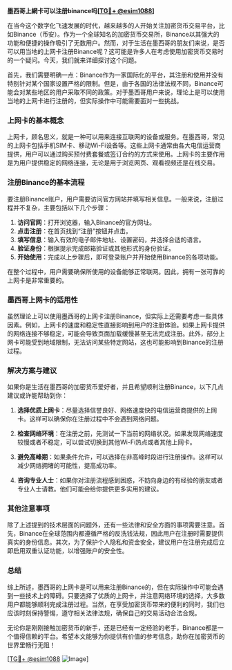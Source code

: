 **墨西哥上網卡可以注册binance吗[[TG💪+ @esim1088](https://t.me/s/esim1088)]**

在当今这个数字化飞速发展的时代，越来越多的人开始关注加密货币交易平台，比如Binance（币安）。作为一个全球知名的加密货币交易所，Binance以其强大的功能和便捷的操作吸引了无数用户。然而，对于生活在墨西哥的朋友们来说，是否可以用当地的上网卡注册Binance呢？这可能是许多人在考虑使用加密货币交易时的一个疑问。今天，我们就来详细探讨这个问题。

首先，我们需要明确一点：Binance作为一家国际化的平台，其注册和使用并没有特别针对某个国家设置严格的限制。但是，由于各国的法律法规不同，Binance可能会对某些地区的用户采取不同的政策。对于墨西哥用户来说，理论上是可以使用当地的上网卡进行注册的，但实际操作中可能需要面对一些挑战。

### 上网卡的基本概念

上网卡，顾名思义，就是一种可以用来连接互联网的设备或服务。在墨西哥，常见的上网卡包括手机SIM卡、移动Wi-Fi设备等。这些上网卡通常由各大电信运营商提供，用户可以通过购买预付费套餐或签订合约的方式来使用。上网卡的主要作用是为用户提供稳定的网络连接，无论是用于浏览网页、观看视频还是在线交易。

### 注册Binance的基本流程

要注册Binance账户，用户需要访问官方网站并填写相关信息。一般来说，注册过程并不复杂，主要包括以下几个步骤：

1. **访问官网**：打开浏览器，输入Binance的官方网址。
2. **点击注册**：在首页找到“注册”按钮并点击。
3. **填写信息**：输入有效的电子邮件地址、设置密码，并选择合适的语言。
4. **验证身份**：根据提示完成邮箱验证或其他形式的身份验证。
5. **开始使用**：完成以上步骤后，即可登录账户并开始使用Binance的各项功能。

在整个过程中，用户需要确保所使用的设备能够正常联网。因此，拥有一张可靠的上网卡是非常重要的。

### 墨西哥上网卡的适用性

虽然理论上可以使用墨西哥的上网卡注册Binance，但实际上还需要考虑一些具体因素。例如，上网卡的速度和稳定性直接影响到用户的注册体验。如果上网卡提供的网络连接不够稳定，可能会导致页面加载缓慢甚至无法完成注册。此外，部分上网卡可能受到地域限制，无法访问某些特定网站，这也可能影响到Binance的注册过程。

### 解决方案与建议

如果你是生活在墨西哥的加密货币爱好者，并且希望顺利注册Binance，以下几点建议或许能帮助到你：

1. **选择优质上网卡**：尽量选择信誉良好、网络速度快的电信运营商提供的上网卡。这样可以确保你在注册过程中不会遇到网络问题。
   
2. **检查网络环境**：在注册之前，先测试一下当前的网络状况。如果发现网络速度较慢或者不稳定，可以尝试切换到其他Wi-Fi热点或者其他上网卡。
   
3. **避免高峰期**：如果条件允许，可以选择在非高峰时段进行注册操作。这样可以减少网络拥堵的可能性，提高成功率。
   
4. **咨询专业人士**：如果你对注册流程感到困惑，不妨向身边的有经验的朋友或者专业人士请教。他们可能会给你提供更多实用的建议。

### 其他注意事项

除了上述提到的技术层面的问题外，还有一些法律和安全方面的事项需要注意。首先，Binance在全球范围内都遵循严格的反洗钱法规，因此用户在注册时需要提供真实的身份信息。其次，为了保护个人隐私和资金安全，建议用户在注册完成后立即启用双重认证功能，以增强账户的安全性。

### 总结

综上所述，墨西哥的上网卡是可以用来注册Binance的，但在实际操作中可能会遇到一些技术上的障碍。只要选择了优质的上网卡，并注意网络环境的选择，大多数用户都能够顺利完成注册过程。当然，在享受加密货币带来的便利的同时，我们也应该时刻保持警惕，遵守相关法律法规，确保自己的交易活动合法合规。

无论你是刚刚接触加密货币的新手，还是已经有一定经验的老手，Binance都是一个值得信赖的平台。希望本文能够为你提供有价值的参考信息，助你在加密货币的世界里畅行无阻！

[[TG💪+ @esim1088](https://t.me/s/esim1088) ![Image](https://i.postimg.cc/4NQfJmqS/Snipaste-2025-05-13-00-14-12.png)]